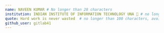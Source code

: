 ```yaml
---
name: NAVEEN KUMAR # No longer than 28 characters
institution: INDIAN INSTITUTE OF INFORMATION TECHNOLOGY UNA 🚩 # no longer than 58 characters
quote: Hard work is never wasted  # no longer than 100 characters, avoid using quotes(") to guarantee the format remains the same.
github_user: gitlab41
---
```

